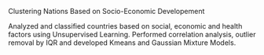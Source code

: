 Clustering Nations Based on Socio-Economic Developement

Analyzed and classified countries based on social, economic and health factors using Unsupervised Learning.
Performed correlation analysis, outlier removal by IQR and developed Kmeans and Gaussian Mixture Models.

